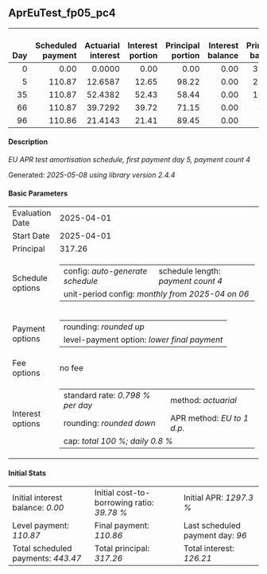 <h2>AprEuTest_fp05_pc4</h2>
<table>
    <thead style="vertical-align: bottom;">
        <th style="text-align: right;">Day</th>
        <th style="text-align: right;">Scheduled payment</th>
        <th style="text-align: right;">Actuarial interest</th>
        <th style="text-align: right;">Interest portion</th>
        <th style="text-align: right;">Principal portion</th>
        <th style="text-align: right;">Interest balance</th>
        <th style="text-align: right;">Principal balance</th>
        <th style="text-align: right;">Total actuarial interest</th>
        <th style="text-align: right;">Total interest</th>
        <th style="text-align: right;">Total principal</th>
    </thead>
    <tr style="text-align: right;">
        <td class="ci00">0</td>
        <td class="ci01" style="white-space: nowrap;">0.00</td>
        <td class="ci02">0.0000</td>
        <td class="ci03">0.00</td>
        <td class="ci04">0.00</td>
        <td class="ci05">0.00</td>
        <td class="ci06">317.26</td>
        <td class="ci07">0.0000</td>
        <td class="ci08">0.00</td>
        <td class="ci09">0.00</td>
    </tr>
    <tr style="text-align: right;">
        <td class="ci00">5</td>
        <td class="ci01" style="white-space: nowrap;">110.87</td>
        <td class="ci02">12.6587</td>
        <td class="ci03">12.65</td>
        <td class="ci04">98.22</td>
        <td class="ci05">0.00</td>
        <td class="ci06">219.04</td>
        <td class="ci07">12.6587</td>
        <td class="ci08">12.65</td>
        <td class="ci09">98.22</td>
    </tr>
    <tr style="text-align: right;">
        <td class="ci00">35</td>
        <td class="ci01" style="white-space: nowrap;">110.87</td>
        <td class="ci02">52.4382</td>
        <td class="ci03">52.43</td>
        <td class="ci04">58.44</td>
        <td class="ci05">0.00</td>
        <td class="ci06">160.60</td>
        <td class="ci07">65.0969</td>
        <td class="ci08">65.08</td>
        <td class="ci09">156.66</td>
    </tr>
    <tr style="text-align: right;">
        <td class="ci00">66</td>
        <td class="ci01" style="white-space: nowrap;">110.87</td>
        <td class="ci02">39.7292</td>
        <td class="ci03">39.72</td>
        <td class="ci04">71.15</td>
        <td class="ci05">0.00</td>
        <td class="ci06">89.45</td>
        <td class="ci07">104.8261</td>
        <td class="ci08">104.80</td>
        <td class="ci09">227.81</td>
    </tr>
    <tr style="text-align: right;">
        <td class="ci00">96</td>
        <td class="ci01" style="white-space: nowrap;">110.86</td>
        <td class="ci02">21.4143</td>
        <td class="ci03">21.41</td>
        <td class="ci04">89.45</td>
        <td class="ci05">0.00</td>
        <td class="ci06">0.00</td>
        <td class="ci07">126.2404</td>
        <td class="ci08">126.21</td>
        <td class="ci09">317.26</td>
    </tr>
</table>
<h4>Description</h4>
<p><i>EU APR test amortisation schedule, first payment day 5, payment count 4</i></p>
<p>Generated: <i>2025-05-08 using library version 2.4.4</i></p>
<h4>Basic Parameters</h4>
<table>
    <tr>
        <td>Evaluation Date</td>
        <td>2025-04-01</td>
    </tr>
    <tr>
        <td>Start Date</td>
        <td>2025-04-01</td>
    </tr>
    <tr>
        <td>Principal</td>
        <td>317.26</td>
    </tr>
    <tr>
        <td>Schedule options</td>
        <td>
            <table>
                <tr>
                    <td>config: <i>auto-generate schedule</i></td>
                    <td>schedule length: <i><i>payment count</i> 4</i></td>
                </tr>
                <tr>
                    <td colspan="2" style="white-space: nowrap;">unit-period config: <i>monthly from 2025-04 on 06</i></td>
                </tr>
            </table>
        </td>
    </tr>
    <tr>
        <td>Payment options</td>
        <td>
            <table>
                <tr>
                    <td>rounding: <i>rounded up</i></td>
                </tr>
                <tr>
                    <td>level-payment option: <i>lower&nbsp;final&nbsp;payment</i></td>
                </tr>
            </table>
        </td>
    </tr>
    <tr>
        <td>Fee options</td>
        <td>no fee
        </td>
    </tr>
    <tr>
        <td>Interest options</td>
        <td>
            <table>
                <tr>
                    <td>standard rate: <i>0.798 % per day</i></td>
                    <td>method: <i>actuarial</i></td>
                </tr>
                <tr>
                    <td>rounding: <i>rounded down</i></td>
                    <td>APR method: <i>EU to 1 d.p.</i></td>
                </tr>
                <tr>
                    <td colspan="2">cap: <i>total 100 %; daily 0.8 %</td>
                </tr>
            </table>
        </td>
    </tr>
</table>
<h4>Initial Stats</h4>
<table>
    <tr>
        <td>Initial interest balance: <i>0.00</i></td>
        <td>Initial cost-to-borrowing ratio: <i>39.78 %</i></td>
        <td>Initial APR: <i>1297.3 %</i></td>
    </tr>
    <tr>
        <td>Level payment: <i>110.87</i></td>
        <td>Final payment: <i>110.86</i></td>
        <td>Last scheduled payment day: <i>96</i></td>
    </tr>
    <tr>
        <td>Total scheduled payments: <i>443.47</i></td>
        <td>Total principal: <i>317.26</i></td>
        <td>Total interest: <i>126.21</i></td>
    </tr>
</table>